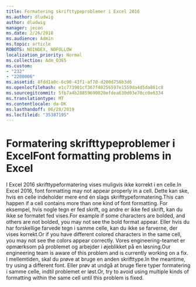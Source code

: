 ```yaml
---
title: Formatering skrifttypeproblemer i Excel 2016
ms.author: dludwig
author: dludwig
manager: jecon
ms.date: 2/26/2018
ms.audience: Admin
ms.topic: article
ROBOTS: NOINDEX, NOFOLLOW
localization_priority: Normal
ms.collection: Adm_O365
ms.custom:
- "232"
- "2200006"
ms.assetid: 8fdd1a0c-6c90-43f1-af70-d200d758b3d6
ms.openlocfilehash: e1c773901cf367f40256597e1559da4d5da861c8
ms.sourcegitcommit: 5fb7a4b28859690020efdea630d03e70cc0e6334
ms.translationtype: MT
ms.contentlocale: da-DK
ms.lasthandoff: 06/28/2019
ms.locfileid: "35387195"
---
```

# <a name="font-formatting-problems-in-excel"></a><span data-ttu-id="2aa36-102">Formatering skrifttypeproblemer i Excel</span><span class="sxs-lookup"><span data-stu-id="2aa36-102">Font formatting problems in Excel</span></span>

<span data-ttu-id="2aa36-103">I Excel 2016 skrifttypeformatering vises muligvis ikke korrekt i en celle.</span><span class="sxs-lookup"><span data-stu-id="2aa36-103">In Excel 2016, font formatting may not appear properly in a cell.</span></span> <span data-ttu-id="2aa36-104">Dette kan ske, hvis en celle indeholder mere end én slags skrifttypeformatering.</span><span class="sxs-lookup"><span data-stu-id="2aa36-104">This can happen if a cell contains more than one kind of font formatting.</span></span> <span data-ttu-id="2aa36-105">For eksempel, hvis nogle tegn er fed skrift, og andre er ikke fed skrift, kan du ikke se formatet fed vises.</span><span class="sxs-lookup"><span data-stu-id="2aa36-105">For example if some characters are bolded, and others are not bolded, you may not see the bold format appear.</span></span> <span data-ttu-id="2aa36-106">Eller hvis du har forskellige farvede tegn i samme celle, kan du ikke se farverne, der vises korrekt.</span><span class="sxs-lookup"><span data-stu-id="2aa36-106">Or if you have different colored characters in the same cell, you may not see the colors appear correctly.</span></span> <span data-ttu-id="2aa36-107">Vores engineering-teamet er opmærksom på problemet og arbejder i øjeblikket på en løsning.</span><span class="sxs-lookup"><span data-stu-id="2aa36-107">Our engineering team is aware of this problem and is currently working on a fix.</span></span> <span data-ttu-id="2aa36-108">I mellemtiden, skal du prøve at bruge en anden skrifttype.</span><span class="sxs-lookup"><span data-stu-id="2aa36-108">In the meantime, try using a different font.</span></span> <span data-ttu-id="2aa36-109">Eller prøv at undgå at bruge flere typer formatering i samme celle, indtil problemet er løst.</span><span class="sxs-lookup"><span data-stu-id="2aa36-109">Or, try to avoid using multiple kinds of formatting within the same cell until this problem is fixed.</span></span>
  